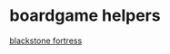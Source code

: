 # boardgame helpers

[blackstone fortress](http://tim-zh.github.io/boardgame_helpers/blackstone_fortress.html)
